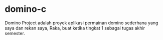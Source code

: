 # domino-c
Domino Project adalah proyek aplikasi permainan domino sederhana yang saya dan rekan saya, Raka, buat ketika tingkat 1 sebagai tugas akhir semester.
